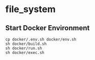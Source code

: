 # file_system
## Start Docker Environment
```
cp docker/.env.sh docker/env.sh
sh docker/build.sh
sh docker/run.sh
sh docker/exec.sh
```